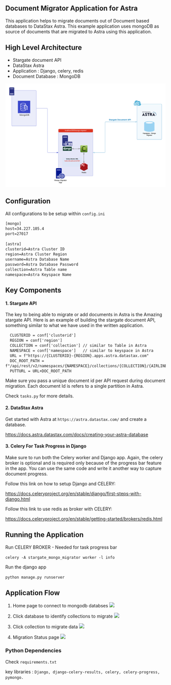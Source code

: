 ## Document Migrator Application for Astra

This application helps to migrate documents out of Document based databases to DataStax Astra. This example application uses mongoDB as source of documents that are migrated to Astra using this application.


## High Level Architecture 

- Stargate document API
- DataStax Astra 
- Application : Django, celery, redis 
- Document Database : MongoDB


![](images/MongoMigratorArchitecturefinal.png)

## Configuration 

All configurations to be setup within `config.ini`

```
[mongo]
host=34.227.105.4
port=27017

[astra]
clusterid=Astra Cluster ID
region=Astra Cluster Region
username=Astra Database Name
password=Astra Database Password
collection=Astra Table name 
namespace=Astra Keyspace Name
```

## Key Components 

#### 1. Stargate API 

The key to being able to migrate or add documents in Astra is the Amazing stargate API. Here is an example of building the stargate document API, something similar to what we have used in the written application. 

```
  CLUSTERID = conf['clusterid']
  REGION = conf['region']
  COLLECTION = conf['collection'] // similar to Table in Astra
  NAMESPACE = conf['namespace']   // similar to keyspace in Astra
  URL = f"https://{CLUSTERID}-{REGION}.apps.astra.datastax.com" 
  DOC_ROOT_PATH = f"/api/rest/v2/namespaces/{NAMESPACE}/collections/{COLLECTION}/{AIRLINE_ID}" 
  PUTTURL = URL+DOC_ROOT_PATH
  ```

Make sure you pass a unique document id per API request during document migration. Each document Id is refers to a single partition in Astra. 

Check `tasks.py` for more details.

#### 2. DataStax Astra

Get started with Astra at ```https://astra.datastax.com/``` and create a database.

https://docs.astra.datastax.com/docs/creating-your-astra-database

#### 3. Celery For Task Progress in Django 

Make sure to run both the Celery worker and Django app. Again, the celery broker is optional and is required only because of the progress bar feature in the app. You can use the same code and write it another way to capture document progress. 

Follow this link on how to setup Django and CELERY: 

https://docs.celeryproject.org/en/stable/django/first-steps-with-django.html

Follow this link to use redis as broker with CELERY:

https://docs.celeryproject.org/en/stable/getting-started/brokers/redis.html

## Running the Application 

Run CELERY BROKER - Needed for task progress bar

```celery -A stargate_mongo_migrator worker -l info```

Run the django app 

```python manage.py runserver```


## Application Flow
1. Home page to connect to mongodb databses
![](images/Click-Documents.png)

2. Click database to identify collections to migrate 
![](images/clickconnect.png)

3. Click collection to migrate data
![](images/ClickMigrate.png)

4. Migration Status page
![](images/MigrateData.png)

### Python Dependencies 
Check `requirements.txt` 

key libraries : `Django, django-celery-results, celery, celery-progress, pymongo.`
 